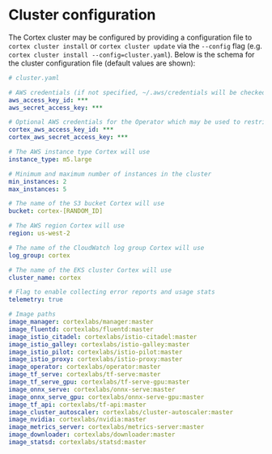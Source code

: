 # Cluster configuration

The Cortex cluster may be configured by providing a configuration file to `cortex cluster install` or `cortex cluster update` via the  `--config` flag (e.g. `cortex cluster install --config=cluster.yaml`). Below is the schema for the cluster configuration file (default values are shown):

<!-- CORTEX_VERSION_BRANCH_STABLE -->

```yaml
# cluster.yaml

# AWS credentials (if not specified, ~/.aws/credentials will be checked) (can be overriden by $AWS_ACCESS_KEY_ID and $AWS_SECRET_ACCESS_KEY)
aws_access_key_id: ***
aws_secret_access_key: ***

# Optional AWS credentials for the Operator which may be used to restrict its AWS access (defaults to the AWS credentials set above)
cortex_aws_access_key_id: ***
cortex_aws_secret_access_key: ***

# The AWS instance type Cortex will use
instance_type: m5.large

# Minimum and maximum number of instances in the cluster
min_instances: 2
max_instances: 5

# The name of the S3 bucket Cortex will use
bucket: cortex-[RANDOM_ID]

# The AWS region Cortex will use
region: us-west-2

# The name of the CloudWatch log group Cortex will use
log_group: cortex

# The name of the EKS cluster Cortex will use
cluster_name: cortex

# Flag to enable collecting error reports and usage stats
telemetry: true

# Image paths
image_manager: cortexlabs/manager:master
image_fluentd: cortexlabs/fluentd:master
image_istio_citadel: cortexlabs/istio-citadel:master
image_istio_galley: cortexlabs/istio-galley:master
image_istio_pilot: cortexlabs/istio-pilot:master
image_istio_proxy: cortexlabs/istio-proxy:master
image_operator: cortexlabs/operator:master
image_tf_serve: cortexlabs/tf-serve:master
image_tf_serve_gpu: cortexlabs/tf-serve-gpu:master
image_onnx_serve: cortexlabs/onnx-serve:master
image_onnx_serve_gpu: cortexlabs/onnx-serve-gpu:master
image_tf_api: cortexlabs/tf-api:master
image_cluster_autoscaler: cortexlabs/cluster-autoscaler:master
image_nvidia: cortexlabs/nvidia:master
image_metrics_server: cortexlabs/metrics-server:master
image_downloader: cortexlabs/downloader:master
image_statsd: cortexlabs/statsd:master
```
